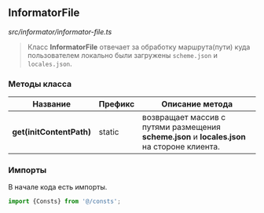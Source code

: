 ## InformatorFile

_src/informator/informator-file.ts_

> Класс **InformatorFile** отвечает за обработку маршрута(пути) куда пользователем локально были загружены `scheme.json` и `locales.json`.

### Методы класса

| Название                 | Префикс | Описание метода                                                                               |
|--------------------------|---------|-----------------------------------------------------------------------------------------------|
| **get(initContentPath)** | static  | возвращает массив с путями размещения **scheme.json** и **locales.json** на стороне клиента.  |


### Импорты

В начале кода есть импорты.

```ts
import {Consts} from '@/consts';
```
